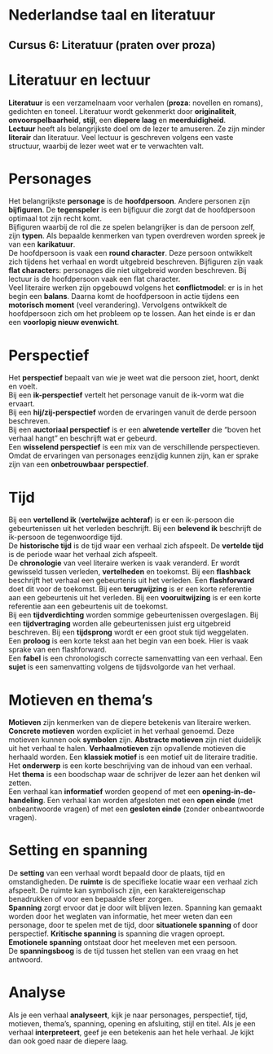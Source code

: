 # Nederlandse taal en literatuur

## **Cursus 6: Literatuur (praten over proza)**

# Literatuur en lectuur

**Literatuur** is een verzamelnaam voor verhalen (**proza**: novellen en romans), gedichten en toneel. Literatuur wordt gekenmerkt door **originaliteit**, **onvoorspelbaarheid**, **stijl**, een **diepere laag** en **meerduidigheid**.  
**Lectuur** heeft als belangrijkste doel om de lezer te amuseren. Ze zijn minder **literair** dan literatuur. Veel lectuur is geschreven volgens een vaste structuur, waarbij de lezer weet wat er te verwachten valt.

# Personages

Het belangrijkste **personage** is de **hoofdpersoon**. Andere personen zijn **bijfiguren**. De **tegenspeler** is een bijfiguur die zorgt dat de hoofdpersoon optimaal tot zijn recht komt.  
Bijfiguren waarbij de rol die ze spelen belangrijker is dan de persoon zelf, zijn **typen**. Als bepaalde kenmerken van typen overdreven worden spreek je van een **karikatuur**.  
De hoofdpersoon is vaak een **round character**. Deze persoon ontwikkelt zich tijdens het verhaal en wordt uitgebreid beschreven. Bijfiguren zijn vaak **flat character**s: personages die niet uitgebreid worden beschreven. Bij lectuur is de hoofdpersoon vaak een flat character.  
Veel literaire werken zijn opgebouwd volgens het **conflictmodel**: er is in het begin een **balans**. Daarna komt de hoofdpersoon in actie tijdens een **motorisch moment** (veel verandering). Vervolgens ontwikkelt de hoofdpersoon zich om het probleem op te lossen. Aan het einde is er dan een **voorlopig nieuw evenwicht**.

# Perspectief

Het **perspectief** bepaalt van wie je weet wat die persoon ziet, hoort, denkt en voelt.  
Bij een **ik-perspectief** vertelt het personage vanuit de ik-vorm wat die ervaart.  
Bij een **hij/zij-perspectief** worden de ervaringen vanuit de derde persoon beschreven.   
Bij een **auctoriaal perspectief** is er een **alwetende verteller** die “boven het verhaal hangt” en beschrijft wat er gebeurd.  
Een **wisselend perspectief** is een mix van de verschillende perspectieven.  
Omdat de ervaringen van personages eenzijdig kunnen zijn, kan er sprake zijn van een **onbetrouwbaar perspectief**.

# Tijd

Bij een **vertellend ik** (**vertelwijze achteraf**) is er een ik-persoon die gebeurtenissen uit het verleden beschrijft. Bij een **belevend ik** beschrijft de ik-persoon de tegenwoordige tijd.  
De **historische tijd** is de tijd waar een verhaal zich afspeelt. De **vertelde tijd** is de periode waar het verhaal zich afspeelt.  
De **chronologie** van veel literaire werken is vaak veranderd. Er wordt gewisseld tussen verleden, **vertelheden** en toekomst. Bij een **flashback** beschrijft het verhaal een gebeurtenis uit het verleden. Een **flashforward** doet dit voor de toekomst. Bij een **terugwijzing** is er een korte referentie aan een gebeurtenis uit het verleden. Bij een **vooruitwijzing** is er een korte referentie aan een gebeurtenis uit de toekomst.  
Bij een **tijdverdichting** worden sommige gebeurtenissen overgeslagen. Bij een **tijdvertraging** worden alle gebeurtenissen juist erg uitgebreid beschreven. Bij een **tijdsprong** wordt er een groot stuk tijd weggelaten.  
Een **proloog** is een korte tekst aan het begin van een boek. Hier is vaak sprake van een flashforward.  
Een **fabel** is een chronologisch correcte samenvatting van een verhaal. Een **sujet** is een samenvatting volgens de tijdsvolgorde van het verhaal.

# Motieven en thema’s

**Motieven** zijn kenmerken van de diepere betekenis van literaire werken. **Concrete motieven** worden expliciet in het verhaal genoemd. Deze motieven kunnen ook **symbolen** zijn. **Abstracte motieven** zijn niet duidelijk uit het verhaal te halen. **Verhaalmotieven** zijn opvallende motieven die herhaald worden. Een **klassiek motief** is een motief uit de literaire traditie.  
Het **onderwerp**  is een korte beschrijving van de inhoud van een verhaal. Het **thema** is een boodschap waar de schrijver de lezer aan het denken wil zetten.  
Een verhaal kan **informatief** worden geopend of met een **opening-in-de-handeling**. Een verhaal kan worden afgesloten met een **open einde** (met onbeantwoorde vragen) of met een **gesloten einde** (zonder onbeantwoorde vragen).

# Setting en spanning

De **setting** van een verhaal wordt bepaald door de plaats, tijd en omstandigheden. De **ruimte** is de specifieke locatie waar een verhaal zich afspeelt. De ruimte kan symbolisch zijn, een karaktereigenschap benadrukken of voor een bepaalde sfeer zorgen.  
**Spanning** zorgt ervoor dat je door wilt blijven lezen. Spanning kan gemaakt worden door het weglaten van informatie, het meer weten dan een personage, door te spelen met de tijd, door **situationele spanning** of door perspectief. **Kritische spanning** is spanning die vragen oproept. **Emotionele spanning** ontstaat door het meeleven met een persoon.  
De **spanningsboog** is de tijd tussen het stellen van een vraag en het antwoord. 

# Analyse

Als je een verhaal **analyseert**, kijk je naar personages, perspectief, tijd, motieven, thema’s, spanning, opening en afsluiting, stijl en titel. Als je een verhaal **interpreteert**, geef je een betekenis aan het hele verhaal. Je kijkt dan ook goed naar de diepere laag.